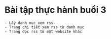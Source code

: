 # Bài tập thực hành buổi 3

	- Lấy danh mục xem rss 
	- Trang chi tiết xem rss từ danh mục
	- Trang đọc rss từ một website khác